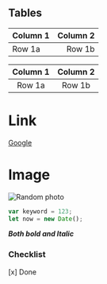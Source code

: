 ## Tables

| Column 1 | Column 2 |
| :------- | -------: |
| Row 1a   |   Row 1b |

| Column 1 | Column 2 |
| :------: | :------: |
|  Row 1a  |  Row 1b  |

# Link

[Google](https://www.google.com)

# Image

![Random photo](https://source.unsplash.com/collection/190727/100x100)

```Javascript
var keyword = 123;
let now = new Date();
```

_**Both bold and Italic**_

### Checklist

[x] Done
